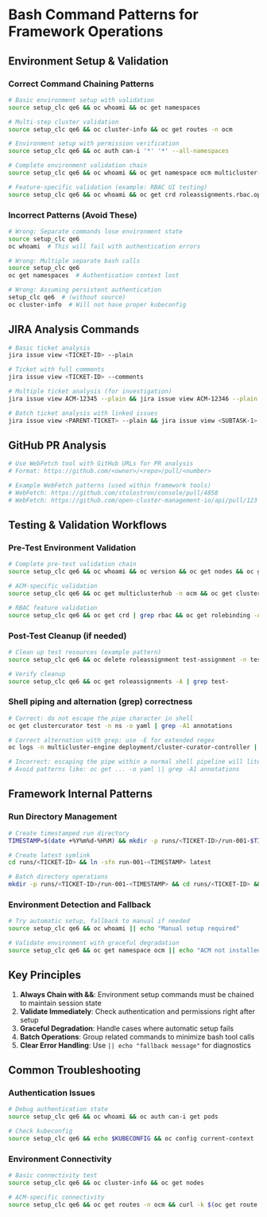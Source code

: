 # Bash Command Patterns for Framework Operations

## Environment Setup & Validation

### Correct Command Chaining Patterns

```bash
# Basic environment setup with validation
source setup_clc qe6 && oc whoami && oc get namespaces

# Multi-step cluster validation
source setup_clc qe6 && oc cluster-info && oc get routes -n ocm

# Environment setup with permission verification
source setup_clc qe6 && oc auth can-i '*' '*' --all-namespaces

# Complete environment validation chain
source setup_clc qe6 && oc whoami && oc get namespace ocm multicluster-engine && oc get routes -n ocm

# Feature-specific validation (example: RBAC UI testing)
source setup_clc qe6 && oc whoami && oc get crd roleassignments.rbac.open-cluster-management.io
```

### Incorrect Patterns (Avoid These)

```bash
# Wrong: Separate commands lose environment state
source setup_clc qe6
oc whoami  # This will fail with authentication errors

# Wrong: Multiple separate bash calls
source setup_clc qe6
oc get namespaces  # Authentication context lost

# Wrong: Assuming persistent authentication
setup_clc qe6  # (without source)
oc cluster-info  # Will not have proper kubeconfig
```

## JIRA Analysis Commands

```bash
# Basic ticket analysis
jira issue view <TICKET-ID> --plain

# Ticket with full comments
jira issue view <TICKET-ID> --comments

# Multiple ticket analysis (for investigation)
jira issue view ACM-12345 --plain && jira issue view ACM-12346 --plain

# Batch ticket analysis with linked issues
jira issue view <PARENT-TICKET> --plain && jira issue view <SUBTASK-1> --plain && jira issue view <SUBTASK-2> --plain
```

## GitHub PR Analysis

```bash
# Use WebFetch tool with GitHub URLs for PR analysis
# Format: https://github.com/<owner>/<repo>/pull/<number>

# Example WebFetch patterns (used within framework tools)
# WebFetch: https://github.com/stolostron/console/pull/4858
# WebFetch: https://github.com/open-cluster-management-io/api/pull/123
```

## Testing & Validation Workflows

### Pre-Test Environment Validation

```bash
# Complete pre-test validation chain
source setup_clc qe6 && oc whoami && oc version && oc get nodes && oc get namespace ocm multicluster-engine

# ACM-specific validation
source setup_clc qe6 && oc get multiclusterhub -n ocm && oc get clustermanager -n multicluster-engine

# RBAC feature validation
source setup_clc qe6 && oc get crd | grep rbac && oc get rolebinding -A | head -5
```

### Post-Test Cleanup (if needed)

```bash
# Clean up test resources (example pattern)
source setup_clc qe6 && oc delete roleassignment test-assignment -n test-namespace

# Verify cleanup
source setup_clc qe6 && oc get roleassignments -A | grep test-
```

### Shell piping and alternation (grep) correctness

```bash
# Correct: do not escape the pipe character in shell
oc get clustercurator test -n ns -o yaml | grep -A1 annotations

# Correct alternation with grep: use -E for extended regex
oc logs -n multicluster-engine deployment/cluster-curator-controller | grep -E -i "digest|conditional"

# Incorrect: escaping the pipe within a normal shell pipeline will literally print '|'
# Avoid patterns like: oc get ... -o yaml \| grep -A1 annotations
```

## Framework Internal Patterns

### Run Directory Management

```bash
# Create timestamped run directory
TIMESTAMP=$(date +%Y%m%d-%H%M) && mkdir -p runs/<TICKET-ID>/run-001-$TIMESTAMP

# Create latest symlink
cd runs/<TICKET-ID> && ln -sfn run-001-<TIMESTAMP> latest

# Batch directory operations
mkdir -p runs/<TICKET-ID>/run-001-<TIMESTAMP> && cd runs/<TICKET-ID> && ln -sfn run-001-<TIMESTAMP> latest
```

### Environment Detection and Fallback

```bash
# Try automatic setup, fallback to manual if needed
source setup_clc qe6 && oc whoami || echo "Manual setup required"

# Validate environment with graceful degradation
source setup_clc qe6 && oc get namespace ocm || echo "ACM not installed or accessible"
```

## Key Principles

1. **Always Chain with &&**: Environment setup commands must be chained to maintain session state
2. **Validate Immediately**: Check authentication and permissions right after setup
3. **Graceful Degradation**: Handle cases where automatic setup fails
4. **Batch Operations**: Group related commands to minimize bash tool calls
5. **Clear Error Handling**: Use `|| echo "fallback message"` for diagnostics

## Common Troubleshooting

### Authentication Issues
```bash
# Debug authentication state
source setup_clc qe6 && oc whoami && oc auth can-i get pods

# Check kubeconfig
source setup_clc qe6 && echo $KUBECONFIG && oc config current-context
```

### Environment Connectivity
```bash
# Basic connectivity test
source setup_clc qe6 && oc cluster-info && oc get nodes

# ACM-specific connectivity
source setup_clc qe6 && oc get routes -n ocm && curl -k $(oc get route -n ocm -o jsonpath='{.items[0].spec.host}')
```